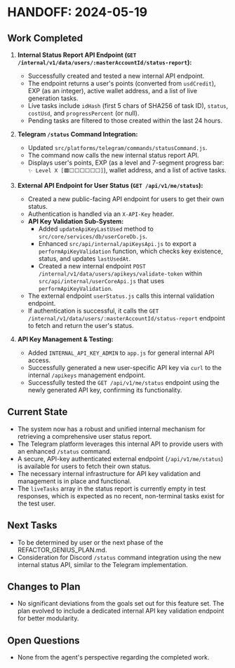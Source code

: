 # HANDOFF: 2024-05-19

## Work Completed

1.  **Internal Status Report API Endpoint (`GET /internal/v1/data/users/:masterAccountId/status-report`):**
    *   Successfully created and tested a new internal API endpoint.
    *   The endpoint returns a user's points (converted from `usdCredit`), EXP (as an integer), active wallet address, and a list of live generation tasks.
    *   Live tasks include `idHash` (first 5 chars of SHA256 of task ID), `status`, `costUsd`, and `progressPercent` (or null).
    *   Pending tasks are filtered to those created within the last 24 hours.

2.  **Telegram `/status` Command Integration:**
    *   Updated `src/platforms/telegram/commands/statusCommand.js`.
    *   The command now calls the new internal status report API.
    *   Displays user's points, EXP (as a level and 7-segment progress bar: `✨ Level X [🟩⬜⬜⬜⬜⬜⬜]`), wallet address, and a list of active tasks.

3.  **External API Endpoint for User Status (`GET /api/v1/me/status`):**
    *   Created a new public-facing API endpoint for users to get their own status.
    *   Authentication is handled via an `X-API-Key` header.
    *   **API Key Validation Sub-System:**
        *   Added `updateApiKeyLastUsed` method to `src/core/services/db/userCoreDb.js`.
        *   Enhanced `src/api/internal/apiKeysApi.js` to export a `performApiKeyValidation` function, which checks key existence, status, and updates `lastUsedAt`.
        *   Created a new internal endpoint `POST /internal/v1/data/users/apikeys/validate-token` within `src/api/internal/userCoreApi.js` that uses `performApiKeyValidation`.
    *   The external endpoint `userStatus.js` calls this internal validation endpoint.
    *   If authentication is successful, it calls the `GET /internal/v1/data/users/:masterAccountId/status-report` endpoint to fetch and return the user's status.

4.  **API Key Management & Testing:**
    *   Added `INTERNAL_API_KEY_ADMIN` to `app.js` for general internal API access.
    *   Successfully generated a new user-specific API key via `curl` to the internal `/apikeys` management endpoint.
    *   Successfully tested the `GET /api/v1/me/status` endpoint using the newly generated API key, confirming its functionality.

## Current State

*   The system now has a robust and unified internal mechanism for retrieving a comprehensive user status report.
*   The Telegram platform leverages this internal API to provide users with an enhanced `/status` command.
*   A secure, API-key authenticated external endpoint (`/api/v1/me/status`) is available for users to fetch their own status.
*   The necessary internal infrastructure for API key validation and management is in place and functional.
*   The `liveTasks` array in the status report is currently empty in test responses, which is expected as no recent, non-terminal tasks exist for the test user.

## Next Tasks

*   To be determined by user or the next phase of the REFACTOR_GENIUS_PLAN.md.
*   Consideration for Discord `/status` command integration using the new internal status API, similar to the Telegram implementation.

## Changes to Plan

*   No significant deviations from the goals set out for this feature set. The plan evolved to include a dedicated internal API key validation endpoint for better modularity.

## Open Questions

*   None from the agent's perspective regarding the completed work.